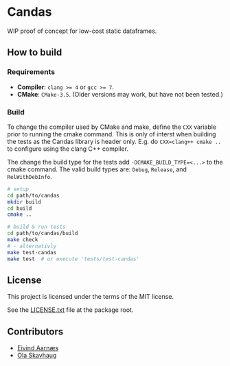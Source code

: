 
Candas
======

WIP proof of concept for low-cost static dataframes.

How to build
------------

### Requirements

 * **Compiler**: `clang >= 4` or `gcc >= 7`.
 * **CMake**: `CMake-3.5`. (Older versions may work, but have not been tested.)

### Build

To change the compiler used by CMake and make, define the `CXX` variable prior to running
the cmake command. This is only of interst when building the tests as the Candas library is
header only. E.g. do `CXX=clang++ cmake ..` to configure using the clang C++ compiler.

The change the build type for the tests add `-DCMAKE_BUILD_TYPE=<...>` to the cmake command.
The valid build types are: `Debug`, `Release`, and `RelWithDebInfo`.

``` bash
# setup
cd path/to/candas
mkdir build
cd build
cmake ..

# build & run tests
cd path/to/candas/build
make check
# - alternativly
make test-candas
make test  # or execute 'tests/test-candas'
```

License
-------

This project is licensed under the terms of the MIT license.

See the [LICENSE.txt](LICENSE.txt) file at the package root.

Contributors
------------

 * [Eivind Aarnæs](https://github.com/eistaa)
 * [Ola Skavhaug](https://github.com/skavhaug)

